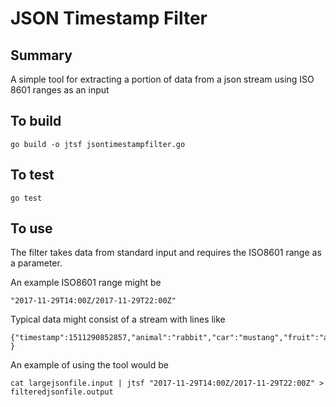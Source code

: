 # JSON Timestamp Filter


## Summary

A simple tool for extracting a portion of data from a json stream using ISO 8601 ranges as an input

## To build

```
go build -o jtsf jsontimestampfilter.go
```

## To test

```
go test
```

## To use

The filter takes data from standard input and requires the ISO8601 range as a parameter.

An example ISO8601 range might be

```
"2017-11-29T14:00Z/2017-11-29T22:00Z"
```

Typical data might consist of a stream with lines like
```
{"timestamp":1511290852857,"animal":"rabbit","car":"mustang","fruit":"apple" }
```

An example of using the tool would be

```
cat largejsonfile.input | jtsf "2017-11-29T14:00Z/2017-11-29T22:00Z" > filteredjsonfile.output